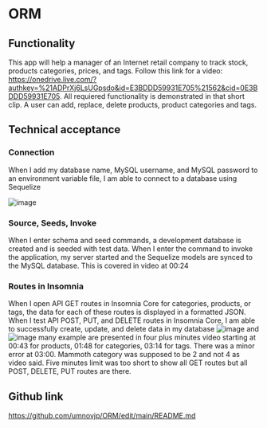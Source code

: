 # ORM
## Functionality
This app will help a manager of an Internet retail company to track stock, products categories, prices, and tags. Follow this link for a video: https://onedrive.live.com/?authkey=%21ADPrXj6LsUGpsdo&id=E3BDDD59931E705%21562&cid=0E3BDDD59931E705. All requiered functionality is demonstrated in that short clip. A user can add, replace, delete products, product categories and tags.
## Technical acceptance
### Connection
When I add my database name, MySQL username, and MySQL password to an environment variable file, I am able to connect to a database using Sequelize

![image](https://user-images.githubusercontent.com/88174852/147038223-545cc73c-1b4d-4b1a-95d1-7fe459307781.png)
### Source, Seeds, Invoke
When I enter schema and seed commands, a development database is created and is seeded with test data. When I enter the command to invoke the application, my server started and the Sequelize models are synced to the MySQL database. This is covered in video at 00:24
### Routes in Insomnia
When I open API GET routes in Insomnia Core for categories, products, or tags, the data for each of these routes is displayed in a formatted JSON. When I test API POST, PUT, and DELETE routes in Insomnia Core, I am able to successfully create, update, and delete data in my database
![image](https://user-images.githubusercontent.com/88174852/147039176-36d9730b-7636-4b32-848a-e7d12b8995f4.png)
and ![image](https://user-images.githubusercontent.com/88174852/147039334-a7d923cb-0023-48cb-9606-d5086adeaae3.png)
many example are presented in four plus minutes video starting at 00:43 for products, 01:48 for categories, 03:14 for tags. There was a minor error at 03:00. Mammoth category was supposed to be 2 and not 4 as video said. Five minutes limit was too short to show all GET routes but all POST, DELETE, PUT routes are there.
## Github link
https://github.com/umnovjp/ORM/edit/main/README.md

